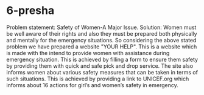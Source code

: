 # 6-presha
Problem statement: Safety of Women-A Major Issue.
Solution: Women must be well aware of their rights and also they must be prepared both physically and mentally for the emergency situations.
So considering the above stated problem we have prepared a website "YOUR HELP". 
This is a website which is made with the intend to provide women with assistance during emergency situation.
This is achieved by filling a form to ensure them safety by providing them with quick and safe pick and drop service.
The site also informs women about various safety measures that can be taken in terms of such situations.
This is achieved by providing a link to UNICEF.org which informs about 16 actions for girl’s and women’s safety in emergency.
